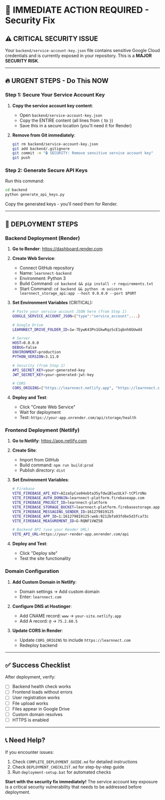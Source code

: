 # 🚨 IMMEDIATE ACTION REQUIRED - Security Fix

## ⚠️ **CRITICAL SECURITY ISSUE**

Your `backend/service-account-key.json` file contains sensitive Google Cloud credentials and is currently exposed in your repository. This is a **MAJOR SECURITY RISK**.

---

## 🔥 **URGENT STEPS - Do This NOW**

### **Step 1: Secure Your Service Account Key**

1. **Copy the service account key content**:
   - Open `backend/service-account-key.json`
   - Copy the ENTIRE content (all lines from `{` to `}`)
   - Save this in a secure location (you'll need it for Render)

2. **Remove from Git immediately**:
   ```bash
   git rm backend/service-account-key.json
   git add backend/.gitignore
   git commit -m "🔒 SECURITY: Remove sensitive service account key"
   git push
   ```

### **Step 2: Generate Secure API Keys**

Run this command:
```bash
cd backend
python generate_api_keys.py
```

Copy the generated keys - you'll need them for Render.

---

## 🚀 **DEPLOYMENT STEPS**

### **Backend Deployment (Render)**

1. **Go to Render**: https://dashboard.render.com
2. **Create Web Service**:
   - Connect GitHub repository
   - Name: `learnnect-backend`
   - Environment: Python 3
   - Build Command: `cd backend && pip install -r requirements.txt`
   - Start Command: `cd backend && python -m uvicorn learnnect_storage_api:app --host 0.0.0.0 --port $PORT`

3. **Set Environment Variables** (CRITICAL):
   ```bash
   # Paste your service account JSON here (from Step 1)
   GOOGLE_SERVICE_ACCOUNT_JSON={"type":"service_account",...}
   
   # Google Drive
   LEARNNECT_DRIVE_FOLDER_ID=1w-7EywK43Pn1GkwRqzScE1qbnh8GUwdd
   
   # Server
   HOST=0.0.0.0
   DEBUG=false
   ENVIRONMENT=production
   PYTHON_VERSION=3.11.0
   
   # Security (from Step 2)
   API_SECRET_KEY=your-generated-key
   JWT_SECRET_KEY=your-generated-jwt-key
   
   # CORS
   CORS_ORIGINS=["https://learnnect.netlify.app", "https://learnnect.com", "https://www.learnnect.com"]
   ```

4. **Deploy and Test**:
   - Click "Create Web Service"
   - Wait for deployment
   - Test: `https://your-app.onrender.com/api/storage/health`

### **Frontend Deployment (Netlify)**

1. **Go to Netlify**: https://app.netlify.com
2. **Create Site**:
   - Import from GitHub
   - Build command: `npm run build:prod`
   - Publish directory: `dist`

3. **Set Environment Variables**:
   ```bash
   # Firebase
   VITE_FIREBASE_API_KEY=AIzaSyCse04obta35yfdwiBlwzULk7-tCPlrUNo
   VITE_FIREBASE_AUTH_DOMAIN=learnnect-platform.firebaseapp.com
   VITE_FIREBASE_PROJECT_ID=learnnect-platform
   VITE_FIREBASE_STORAGE_BUCKET=learnnect-platform.firebasestorage.app
   VITE_FIREBASE_MESSAGING_SENDER_ID=161279819125
   VITE_FIREBASE_APP_ID=1:161279819125:web:9212bfa93fd6e5d3fca73c
   VITE_FIREBASE_MEASUREMENT_ID=G-RQNF1VWZ5B
   
   # Backend API (use your Render URL)
   VITE_API_URL=https://your-render-app.onrender.com/api
   ```

4. **Deploy and Test**:
   - Click "Deploy site"
   - Test the site functionality

### **Domain Configuration**

1. **Add Custom Domain in Netlify**:
   - Domain settings → Add custom domain
   - Enter: `learnnect.com`

2. **Configure DNS at Hostinger**:
   - Add CNAME record: `www` → `your-site.netlify.app`
   - Add A record: `@` → `75.2.60.5`

3. **Update CORS in Render**:
   - Update `CORS_ORIGINS` to include `https://learnnect.com`
   - Redeploy backend

---

## ✅ **Success Checklist**

After deployment, verify:
- [ ] Backend health check works
- [ ] Frontend loads without errors
- [ ] User registration works
- [ ] File upload works
- [ ] Files appear in Google Drive
- [ ] Custom domain resolves
- [ ] HTTPS is enabled

---

## 📞 **Need Help?**

If you encounter issues:
1. Check `COMPLETE_DEPLOYMENT_GUIDE.md` for detailed instructions
2. Check `DEPLOYMENT_CHECKLIST.md` for step-by-step guide
3. Run `deployment-setup.bat` for automated checks

**Start with the security fix immediately!** The service account key exposure is a critical security vulnerability that needs to be addressed before deployment.
